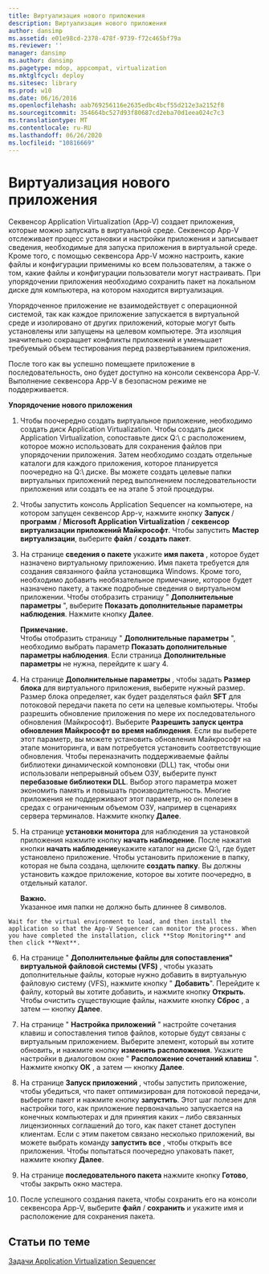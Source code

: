 ```yaml
---
title: Виртуализация нового приложения
description: Виртуализация нового приложения
author: dansimp
ms.assetid: e01e98cd-2378-478f-9739-f72c465bf79a
ms.reviewer: ''
manager: dansimp
ms.author: dansimp
ms.pagetype: mdop, appcompat, virtualization
ms.mktglfcycl: deploy
ms.sitesec: library
ms.prod: w10
ms.date: 06/16/2016
ms.openlocfilehash: aab769256116e2635edbc4bcf55d212e3a2152f8
ms.sourcegitcommit: 354664bc527d93f80687cd2eba70d1eea024c7c3
ms.translationtype: MT
ms.contentlocale: ru-RU
ms.lasthandoff: 06/26/2020
ms.locfileid: "10816669"
---
```

# Виртуализация нового приложения


Секвенсор Application Virtualization (App-V) создает приложения, которые можно запускать в виртуальной среде. Секвенсор App-V отслеживает процесс установки и настройки приложения и записывает сведения, необходимые для запуска приложения в виртуальной среде. Кроме того, с помощью секвенсора App-V можно настроить, какие файлы и конфигурации применимы ко всем пользователям, а также о том, какие файлы и конфигурации пользователи могут настраивать. При упорядочении приложения необходимо сохранить пакет на локальном диске для компьютера, на котором находится виртуализация.

Упорядоченное приложение не взаимодействует с операционной системой, так как каждое приложение запускается в виртуальной среде и изолировано от других приложений, которые могут быть установлены или запущены на целевом компьютере. Эта изоляция значительно сокращает конфликты приложений и уменьшает требуемый объем тестирования перед развертыванием приложения.

После того как вы успешно помещаете приложение в последовательность, оно будет доступно на консоли секвенсора App-V. Выполнение секвенсора App-V в безопасном режиме не поддерживается.

**Упорядочение нового приложения**

1.  Чтобы поочередно создать виртуальное приложение, необходимо создать диск Application Virtualization. Чтобы создать диск Application Virtualization, сопоставьте диск Q:\\ с расположением, которое можно использовать для сохранения файлов при упорядочении приложения. Затем необходимо создать отдельные каталоги для каждого приложения, которое планируется поочередно на Q:\\ диске. Вы можете создать целевые папки виртуальных приложений перед выполнением последовательности приложения или создать ее на этапе 5 этой процедуры.

2.  Чтобы запустить консоль Application Sequencer на компьютере, на котором запущен секвенсор App-v, нажмите кнопку **Запуск**  /  **программ**  /  **Microsoft Application Virtualization**  /  **секвенсор виртуализации приложений Майкрософт**. Чтобы запустить **Мастер виртуализации**, выберите **файл**  /  **создать пакет**.

3.  На странице **сведения о пакете** укажите **имя пакета** , которое будет назначено виртуальному приложению. Имя пакета требуется для создания связанного файла установщика Windows. Кроме того, необходимо добавить необязательное примечание, которое будет назначено пакету, а также подробные сведения о виртуальном приложении. Чтобы отобразить страницу " **Дополнительные параметры** ", выберите **Показать дополнительные параметры наблюдения**. Нажмите кнопку **Далее**.

    **Примечание.**  
    Чтобы отобразить страницу " **Дополнительные параметры** ", необходимо выбрать параметр **Показать дополнительные параметры наблюдения**. Если страница **Дополнительные параметры** не нужна, перейдите к шагу 4.



4.  На странице **Дополнительные параметры** , чтобы задать **Размер блока** для виртуального приложения, выберите нужный размер. Размер блока определяет, как будет разделяться файл **SFT** для потоковой передачи пакета по сети на целевые компьютеры. Чтобы разрешить обновление приложения по мере их последовательного обновления (Майкрософт). Выберите **Разрешить запуск центра обновления Майкрософт во время наблюдения**. Если вы выберете этот параметр, вы можете установить обновления Майкрософт на этапе мониторинга, и вам потребуется установить соответствующие обновления. Чтобы переназначить поддерживаемые файлы библиотеки динамической компоновки (DLL) так, чтобы они использовали непрерывный объем ОЗУ, выберите пункт **перебазовые библиотеки DLL**. Выбор этого параметра может экономить память и повышать производительность. Многие приложения не поддерживают этот параметр, но он полезен в средах с ограниченным объемом ОЗУ, например в сценариях сервера терминалов. Нажмите кнопку **Далее**.

5.  На странице **установки монитора** для наблюдения за установкой приложения нажмите кнопку **начать наблюдение**. После нажатия кнопки **начать наблюдение**укажите каталог на диске Q:\\, где будет установлено приложение. Чтобы установить приложение в папку, которая не была создана, щелкните **создать папку**. Вы должны установить каждое приложение, которое вы хотите поочередно, в отдельный каталог.

    **Важно.**  
    Указанное имя папки не должно быть длиннее 8 символов.



~~~
Wait for the virtual environment to load, and then install the application so that the App-V Sequencer can monitor the process. When you have completed the installation, click **Stop Monitoring** and then click **Next**.
~~~

6. На странице " **Дополнительные файлы для сопоставления" виртуальной файловой системы (VFS)** , чтобы указать дополнительные файлы, которые нужно добавить в виртуальную файловую систему (VFS), нажмите кнопку " **Добавить**". Перейдите к файлу, который вы хотите добавить, и нажмите кнопку **Открыть**. Чтобы очистить существующие файлы, нажмите кнопку **Сброс** , а затем — кнопку **Далее**.

7. На странице " **Настройка приложений** " настройте сочетания клавиш и сопоставления типов файлов, которые будут связаны с виртуальным приложением. Выберите элемент, который вы хотите обновить, и нажмите кнопку **изменить расположения**. Укажите настройки в диалоговом окне " **Расположение сочетаний клавиш** ". Нажмите кнопку **ОК** , а затем — кнопку **Далее**.

8. На странице **Запуск приложений** , чтобы запустить приложение, чтобы убедиться, что пакет оптимизирован для потоковой передачи, выберите пакет и нажмите кнопку **запустить**. Этот шаг полезен для настройки того, как приложение первоначально запускается на конечных компьютерах и для принятия каких – либо связанных лицензионных соглашений до того, как пакет станет доступен клиентам. Если с этим пакетом связано несколько приложений, вы можете выбрать команду **запустить все** , чтобы открыть все приложения. Чтобы попытаться поочередно упаковать пакет, нажмите кнопку **Далее**.

9. На странице **последовательного пакета** нажмите кнопку **Готово**, чтобы закрыть окно мастера.

10. После успешного создания пакета, чтобы сохранить его на консоли секвенсора App-V, выберите **файл**  /  **сохранить** и укажите имя и расположение для сохранения пакета.

## Статьи по теме


[Задачи Application Virtualization Sequencer](tasks-for-the-application-virtualization-sequencer.md)










